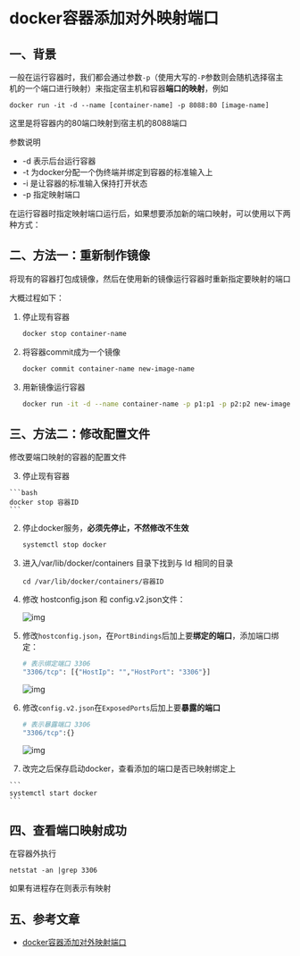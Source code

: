 # docker容器添加对外映射端口

## 一、背景

一般在运行容器时，我们都会通过参数`-p`（使用大写的`-P`参数则会随机选择宿主机的一个端口进行映射）来指定宿主机和容器**端口的映射**，例如

```
docker run -it -d --name [container-name] -p 8088:80 [image-name]
```

这里是将容器内的80端口映射到宿主机的8088端口

参数说明

-   -d 表示后台运行容器
-   -t 为docker分配一个伪终端并绑定到容器的标准输入上
-   -i 是让容器的标准输入保持打开状态
-   -p 指定映射端口

在运行容器时指定映射端口运行后，如果想要添加新的端口映射，可以使用以下两种方式：

## 二、方法一：**重新制作镜像**

将现有的容器打包成镜像，然后在使用新的镜像运行容器时重新指定要映射的端口

大概过程如下：

1.   停止现有容器

     ```bash
     docker stop container-name
     ```

2.   将容器commit成为一个镜像

     ```bash
     docker commit container-name new-image-name
     ```

3.   用新镜像运行容器

     ```bash
     docker run -it -d --name container-name -p p1:p1 -p p2:p2 new-image-name
     ```

## 三、方法二：**修改配置文件**

修改要端口映射的容器的配置文件

3.   停止现有容器

    ```bash
    docker stop 容器ID
    ```
    
2.   停止docker服务，**必须先停止，不然修改不生效** 

     ```bash
     systemctl stop docker
     ```

3.   进入/var/lib/docker/containers 目录下找到与 Id 相同的目录

     ```
     cd /var/lib/docker/containers/容器ID
     ```

4.   修改 hostconfig.json 和 config.v2.json文件：

     ![img](https://gitee.com/jxprog/PicBed/raw/master/md/2021/10/29-223332.png)

5.   修改`hostconfig.json`，在`PortBindings`后加上要**绑定的端口**，添加端口绑定：

     ```bash
     # 表示绑定端口 3306
     "3306/tcp": [{"HostIp": "","HostPort": "3306"}]
     ```

     ![img](https://gitee.com/jxprog/PicBed/raw/master/md/2021/10/29-223343.png)

6.   修改`config.v2.json`在`ExposedPorts`后加上要**暴露的端口**

     ```bash
     # 表示暴露端口 3306
     "3306/tcp":{}
     ```

     ![img](https://gitee.com/jxprog/PicBed/raw/master/md/2021/10/29-223349.png)

7.   改完之后保存启动docker，查看添加的端口是否已映射绑定上

    ```
    systemctl start docker
    ```

## 四、查看端口映射成功

在容器外执行

```
netstat -an |grep 3306
```

如果有进程存在则表示有映射

## 五、参考文章

-   [docker容器添加对外映射端口](https://www.cnblogs.com/zhumengke/articles/13525837.html)
